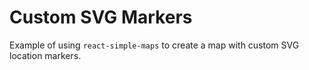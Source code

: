 
# Custom SVG Markers

Example of using `react-simple-maps` to create a map with custom SVG location markers.
